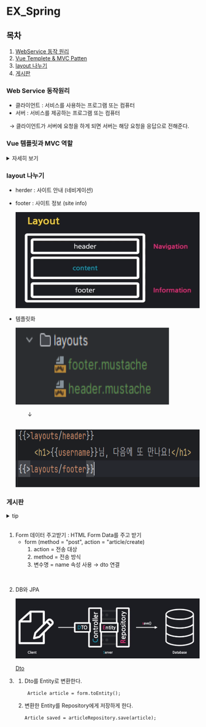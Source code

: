 # EX_Spring

## 목차
1. [WebService 동작 원리](#web-service-동작원리)
2. [Vue Templete & MVC Patten](#vue-템플릿-과-mvc-패턴)
3. [layout 나누기](#layout-나누기-)
4. [게시판](#게시판)

[//]: # (| Week | 학습여부   | 커리큘럼 내용                                 |)

[//]: # (| ----- |--------|-----------------------------------------|)

[//]: # (| 1주차 | ☑️     | iOS 기초, H.I.G를 통한 컴포넌트의 이해, 화면 전환       |)

[//]: # (| 2주차 | ☑️     | Autolayout을 통한 기초 UI구성, Scroll View의 이해 |)

[//]: # (| 3주차 | ☑️     | TableView, CollectionView, 데이터 전달 방식    |)

[//]: # (| 4주차 | ☑️     | Cocoapods & Networking + 솝커톤 전 보충 세미나   |)

[//]: # (| 5주차 |        | 디자인 합동 세미나                              |)

[//]: # (| 6주차 |        | 서버 합동 세미나 + 솝커톤                         |)

[//]: # (| 7주차 |        | 클론 코딩을 통한 실전 UI 구성, Animation, 통신 보충    |)

[//]: # (| 8주차 |        | e기획 경선 + 앱잼 전 보충 세미나 + 앱스토어 배포 가이드      |)


### Web Service 동작원리
- 클라이언트 : 서비스를 사용하는 프로그램 또는 컴퓨터
- 서버 : 서비스를 제공하는 프로그램 또는 컴퓨터  

&nbsp; &rarr;
클라이언트가 서버에 요청을 하게 되면 서버는 해당 요청을 응답으로 전해준다.

### Vue 템플릿과 MVC 역할
<details>
<summary>자세히 보기</summary>

- Vue 템블릿 : 화면을 담당하는 기술  
  - 틀이되는 페이지가 변수의 값에 따라서 수많은 페이지로 바뀔 수 있음
  - Controller : 처리
  - Model : data
  - Mustache : Vue 템블릿 엔진   


- MVC 패턴 : 화면, 처리, 데이터 분야를 각 담당자별로 나누는 기법

<br>

- MVC 역할 

  <br>
  
  클라이언트 :
  http://localhost:8080/hi   
  &nbsp; &nbsp; &nbsp; &nbsp; &nbsp; &nbsp; &nbsp; &darr;
  ```java
  @Controller
  public class FirstController {

    @GetMapping("/hi")
    public String niceToMeetYou(Model model){
        model.addAttribute("username","seoin");
        return "greetings"; // templates/greetings.mustache -> 브라우저로 전송!
    }
  }
  ```
  &nbsp; &nbsp; &nbsp; &nbsp; &nbsp; &nbsp; &nbsp; &darr;
  <table>
  <tr>
    <td>key</td>
    <td>value</td>
  </tr>
  <tr><td>username</td><td>seoin</td></tr>
  </table>

  &nbsp; &nbsp; &nbsp; &nbsp; &nbsp; &nbsp; &nbsp; &darr;
  ```html
  <html>
  <head>
      <meta charset="UTF-8">
      <meta name="viewport"
            content="width=device-width, user-scalable=no, initial-scale=1.0, maximum-scale=1.0, minimum-scale=1.0">
      <meta http-equiv="X-UA-Compatible" content="ie=edge">
      <title>Document</title>
  </head>
  <body>
      <h1>{{username}}님, 반갑습니다!</h1>
  </body>
  </html>
  ```
  &nbsp; &nbsp; &nbsp; &nbsp; &nbsp; &nbsp; &nbsp; &darr;

  <br>

  ![img.png](img.png)

</details>

### layout 나누기 
- herder : 사이트 안내 (네비게이션) 
- footer : 사이트 정보 (site info)

  <img src="img_2.png" width="700" height="250">
  

- 템플릿화 
   
  <img src="img_3.png" width="400" height = "200"> <br> 

  &nbsp;&nbsp;&nbsp;&nbsp;&nbsp;&nbsp;&nbsp;&nbsp;&darr; 
  
  <br>
  <img src="img_4.png" width="700" height = "150">
 

### 게시판

<details>
  <summary> tip</summary>

  - DTO : Form Data,를 받는 객체
  - jpa : java 언어를 DB가 인식할 수 있도록 할 뿐만 아니라 관리도 할 수 있음
  - Entity : java 객체를 DB가 이해할 수 있게 잘 규격화된 데이터
  - Repository : DB 저장

</details>

<br>

1. Form 데이터 주고받기 : HTML Form Data를 주고 받기
   - form (method = "post", action = "article/create)
     1. action = 전송 대상
     2. method = 전송 방식
     3. 변수명 = name 속성 사용 &rarr; dto 연결
   
<br>

2. DB와 JPA

    <img src="img_6.png" width = "900" hight="200">
   
   [Dto]()
3. 
   1. Dto를 Entity로 변환한다. 
      ```
       Article article = form.toEntity();  
      ```
   2. 변환한 Entity를 Repository에게 저장하게 한다.
      ```
      Article saved = articleRepository.save(article);
      ```






